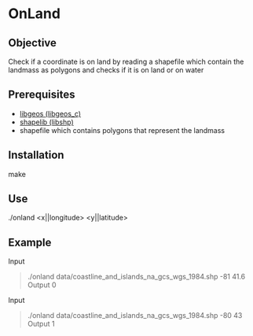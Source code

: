 OnLand
======

Objective
---------
Check if a coordinate is on land by reading a shapefile which contain the
landmass as polygons and checks if it is on land or on water

Prerequisites
-------------
- [libgeos (libgeos_c)](http://geos.osgeo.org)
- [shapelib (libshp)](http://shapelib.maptools.org)
- shapefile which contains polygons that represent the landmass

Installation
------------
make

Use
---
./onland <shapefile path> <x||longitude> <y||latitude>

Example
-------
Input
> ./onland data/coastline_and_islands_na_gcs_wgs_1984.shp -81 41.6
Output
> 0

Input
> ./onland data/coastline_and_islands_na_gcs_wgs_1984.shp -80 43
Output
> 1

